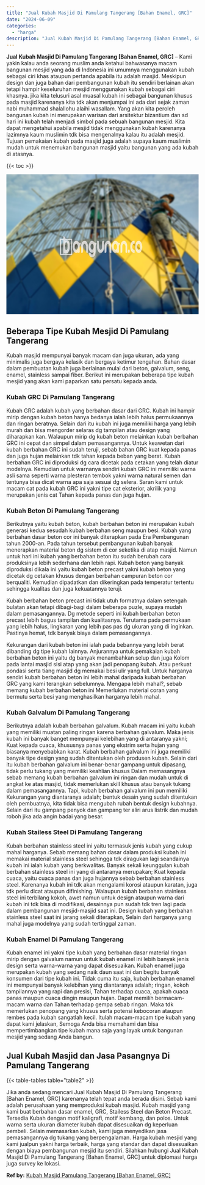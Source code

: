 ```yaml
---
title: "Jual Kubah Masjid Di Pamulang Tangerang [Bahan Enamel, GRC]"
date: "2024-06-09"
categories: 
  - "harga"
description: "Jual Kubah Masjid Di Pamulang Tangerang [Bahan Enamel, GRC]. Jika anda sedang mencari Jual Kubah Masjid Di Pamulang Tangerang [Bahan Enamel, GRC] karenanya..."
---
```


**Jual Kubah Masjid Di Pamulang Tangerang \[Bahan Enamel, GRC\]** – Kami yakin kalau anda seorang muslim anda ketahui bahwasanya macam bangunan mesjid yang ada di Indonesia ini umumnya menggunakan kubah sebagai ciri khas ataupun pertanda apabila itu adalah masjid. Meskipun design dan juga bahan dari pembangunan kubah itu sendiri berlainan akan tetapi hampir keseluruhan mesjid menggunakan kubah sebagai ciri khasnya. jika kita telusuri asal muasal kubah ini sebagai bangunan khusus pada masjid karenanya kita tdk akan menjumpai ini ada dari sejak zaman nabi muhammad shalallohu alaihi wasallam. Yang akan kita peroleh bangunan kubah ini merupakan warisan dari arsitektur bizantium dan sd hari ini kubah telah menjadi simbol pada sebuah bangunan mesjid. Kita dapat mengetahui apabila mesjid tidak menggunakan kubah karenanya lazimnya kaum muslimin tdk bisa mengenalnya kalau itu adalah mesjid. Tujuan pemakaian kubah pada masjid juga adalah supaya kaum muslimin mudah untuk menemukan bangunan masjid yaitu bangunan yang ada kubah di atasnya.

{{< toc >}}

![Jual Kubah Masjid Di Pamulang Tangerang [Bahan Enamel, GRC]](/images/jual-kubah-masjid-33.png)

## Beberapa Tipe Kubah Mesjid Di Pamulang Tangerang

Kubah masjid mempunyai banyak macam dan juga ukuran, ada yang minimalis juga bergaya kelasik dan bergaya ketimur tengahan. Bahan dasar dalam pembuatan kubah juga berlainan mulai dari beton, galvalum, seng, enamel, stainless sampai fiber. Berikut ini merupakan beberapa tipe kubah mesjid yang akan kami paparkan satu persatu kepada anda.

### Kubah GRC Di Pamulang Tangerang

Kubah GRC adalah kubah yang berbahan dasar dari GRC. Kubah ini hampir mirip dengan kubah beton hanya bedanya ialah lebih halus permukaannya dan ringan beratnya. Selain dari itu kubah ini juga memiliki harga yang lebih murah dan bisa mengorder selaras dg tampilan atau design yang diharapkan kan. Walaupun mirip dg kubah beton melainkan kubah berbahan GRC ini cepat dan simpel dalam pemasangannya. Untuk keawetan dari kubah berbahan GRC ini sudah teruji, sebab bahan GRC kuat kepada panas dan juga hujan melainkan tdk tahan kepada beban yang berat. Kubah berbahan GRC ini diproduksi dg cara dicetak pada cetakan yang telah diatur modelnya. Kemudian untuk warnanya sendiri kubah GRC ini memiliki warna asli sama seperti warna plesteran tembok yakni warna natural semen dan tentunya bisa dicat warna apa saja sesuai dg selera. Saran kami untuk macam cat pada kubah GRC ini yakni tipe cat eksterior, akrilik yang merupakan jenis cat Tahan kepada panas dan juga hujan.

### Kubah Beton Di Pamulang Tangerang

Berikutnya yaitu kubah beton, kubah berbahan beton ini merupakan kubah generasi kedua sesudah kubah berbahan seng maupun besi. Kubah yang berbahan dasar beton cor ini banyak diterapkan pada Era Pembangunan tahun 2000-an. Pada tahun tersebut pembangunan kubah banyak menerapkan material beton dg sistem di cor seketika di atap masjid. Namun untuk hari ini kubah yang berbahan beton itu sudah berubah cara produksinya lebih sederhana dan lebih rapi. Kubah beton yang banyak diproduksi dikala ini yaitu kubah beton precast yakni kubah beton yang dicetak dg cetakan khusus dengan berbahan campuran beton cor berqualiti. Kemudian dipadatkan dan dikeringkan pada temperatur tertentu sehingga kualitas dan juga kekuatannya teruji.

Kubah berbahan beton precast ini tidak utuh formatnya dalam setengah bulatan akan tetapi dibagi-bagi dalam beberapa puzle, supaya mudah dalam pemasangannya. Dg metode seperti ini kubah berbahan beton precast lebih bagus tampilan dan kualitasnya. Terutama pada permukaan yang lebih halus, lingkaran yang lebih pas pas dg ukuran yang di inginkan. Pastinya hemat, tdk banyak biaya dalam pemasangannya.

Kekurangan dari kubah beton ini ialah pada bebannya yang lebih berat dibanding dg tipe kubah lainnya. Anjurannya untuk pemakaian kubah berbahan beton ini yaitu dg banyak menambahkan selup dan juga Kolom pada lantai masjid sisi atap yang akan jadi penopang kubah. Atau perkuat pondasi serta tiang masjid dg memakai besi ulir yang full. Untuk harganya sendiri kubah berbahan beton ini lebih mahal daripada kubah berbahan GRC yang kami terangkan sebelumnya. Mengapa lebih mahal?, sebab memang kubah berbahan beton ini Memerlukan material coran yang bermutu serta besi yang menghasilkan harganya lebih mahal.

### Kubah Galvalum Di Pamulang Tangerang

Berikutnya adalah kubah berbahan galvalum. Kubah macam ini yaitu kubah yang memiliki muatan paling ringan karena berbahan galvalum. Maka jenis kubah ini banyak banget mempunyai kelebihan yang di antaranya yakni; Kuat kepada cuaca, khususnya panas yang ekstrim serta hujan yang biasanya menyebabkan karat. Kubah berbahan galvalum ini juga memiliki banyak tipe design yang sudah ditentukan oleh produsen kubah. Selain dari itu kubah berbahan galvalum ini benar-benar gampang untuk dipasang, tidak perlu tukang yang memiliki keahlian khusus Dalam memasangnya sebab memang kubah berbahan galvalum ini ringan dan mudah untuk di angkat ke atas masjid, tidak memerlukan skill khusus atau banyak tukang dalam pemasangannya. Tapi, kubah berbahan galvalum ini pun memiliki Kekurangan yang diantaranya adalah; bentuk desain yang sudah ditentukan oleh pembuatnya, kita tidak bisa mengubah rubah bentuk design kubahnya. Selain dari itu gampang penyok dan gampang ter aliri arus listrik dan mudah roboh jika ada angin badai yang besar.

### Kubah Stailess Steel Di Pamulang Tangerang

Kubah berbahan stainless steel ini yaitu termasuk jenis kubah yang cukup mahal harganya. Sebab memang bahan dasar dalam produksi kubah ini memakai material stainless steel sehingga tdk diragukan lagi seandainya kubah ini ialah kubah yang berkwalitas. Banyak sekali keunggulan kubah berbahan stainless steel ini yang di antaranya merupakan; Kuat kepada cuaca, yaitu cuaca panas dan juga hujannya sebab berbahan stainless steel. Karenanya kubah ini tdk akan mengalami korosi ataupun karatan, juga tdk perlu dicat ataupun difinishing. Walaupun kubah berbahan stainless steel ini terbilang kokoh, awet namun untuk design ataupun warna dari kubah ini tdk bisa di modifikasi, desainnya pun sudah tdk tren lagi pada dalam pembangunan mesjid-masjid saat ini. Design kubah yang berbahan stainless steel saat ini jarang sekali diterapkan, Selain dari harganya yang mahal juga modelnya yang sudah tertinggal zaman.

### Kubah Enamel Di Pamulang Tangerang

Kubah enamel ini yakni tipe kubah yang berbahan dasar material ringan mirip dengan galvalum namun untuk kubah enamel ini lebih banyak jenis design serta warna-warna yang dapat disesuaikan. Kubah enamel juga merupakan kubah yang sedang naik daun saat ini dan begitu banyak konsumen dari tipe kubah ini. Tidak cuma itu saja, kubah berbahan enamel ini mempunyai banyak kelebihan yang diantaranya adalah; ringan, kokoh tampilannya yang rapi dan presisi, Tahan terhadap cuaca, apakah cuaca panas maupun cuaca dingin maupun hujan. Dapat memilih bermacam-macam warna dan Tahan terhadap gempa sebab ringan. Maka tdk memerlukan penopang yang khusus serta potensi kebocoran ataupun rembes pada kubah sangatlah kecil. Itulah macam-macam tipe kubah yang dapat kami jelaskan, Semoga Anda bisa memahami dan bisa mempertimbangkan tipe kubah mana saja yang layak untuk bangunan mesjid yang sedang Anda bangun.

## Jual Kubah Masjid dan Jasa Pasangnya Di Pamulang Tangerang

{{< table-tables table="table2" >}}

Jika anda sedang mencari Jual Kubah Masjid Di Pamulang Tangerang \[Bahan Enamel, GRC\] karenanya telah tepat anda berada disini. Sebab kami adalah perusahaan yang memproduksi kubah masjid. Kubah masjid yang kami buat berbahan dasar enamel, GRC, Stailess Steel dan Beton Precast. Tersedia Kubah dengan motif kaligrafi, motif kembang, dan polos. Untuk warna serta ukuran diameter kubah dapat disesuaikan dg keperluan pembeli. Selain memasarkan kubah, kami juga menyedikan jasa pemasangannya dg tukang yang berpengalaman. Harga kubah mesjid yang kami jualpun yakni harga terbaik, harga yang standar dan dapat disesuaikan dengan biaya pembangunan mesjid itu sendiri. Silahkan hubungi Jual Kubah Masjid Di Pamulang Tangerang \[Bahan Enamel, GRC\] untuk diplomasi harga juga survey ke lokasi.

**Ref by:** [Kubah Masjid Pamulang Tangerang [Bahan Enamel, GRC]](https://id.wikipedia.org/wiki/Kubah)
